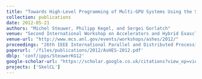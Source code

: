 ```yaml
---
title: "Towards High-Level Programming of Multi-GPU Systems Using the SkelCL Library"
collection: publications
date: 2012-05-21
authors: "Michel Steuwer, Philipp Kegel, and Sergei Gorlatch"
venue: "Second International Workshop on Accelerators and Hybrid Exasclae Systems (AsHES) @ IPDPS"
venue-url: "http://www.mcs.anl.gov/events/workshops/ashes/2012/"
proceedings: "26th IEEE International Parallel and Distributed Processing Symposium Workshops & PhD Forum, IPDPS 2012, Shanghai, China, May 21-25, 2012"
paperurl: '/files/publications/2012/AsHES-2012.pdf'
dblp: 'conf/ipps/SteuwerKG12'
google-scholar-url: "https://scholar.google.co.uk/citations?view_op=view_citation&hl=en&user=XdXJRZEAAAAJ&citation_for_view=XdXJRZEAAAAJ:d1gkVwhDpl0C"
projects: ['SkelCL']
---
```

